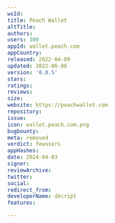 ```yaml
---
wsId: 
title: Peach Wallet
altTitle: 
authors: 
users: 100
appId: wallet.peach.com
appCountry: 
released: 2022-04-09
updated: 2022-06-06
version: '0.0.5'
stars: 
ratings: 
reviews: 
size: 
website: https://peachwallet.com
repository: 
issue: 
icon: wallet.peach.com.png
bugbounty: 
meta: removed
verdict: fewusers
appHashes: 
date: 2024-04-03
signer: 
reviewArchive: 
twitter: 
social: 
redirect_from: 
developerName: décript
features: 

---
```


